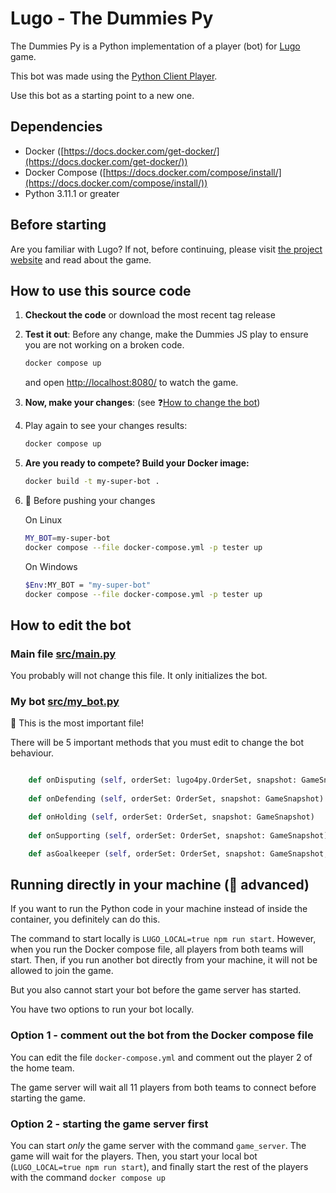 # Lugo - The Dummies Py

The Dummies Py is a Python implementation of a player (bot) for [Lugo](https://lugobots.dev) game.

This bot was made using the [Python Client Player](https://github.com/lugobots/lugo4py).

Use this bot as a starting point to a new one. 

## Dependencies

* Docker ([https://docs.docker.com/get-docker/](https://docs.docker.com/get-docker/))
* Docker Compose ([https://docs.docker.com/compose/install/](https://docs.docker.com/compose/install/))
* Python 3.11.1 or greater

## Before starting

Are you familiar with Lugo? 
If not, before continuing, please visit [the project website](https://lugobots.dev) and read about the game.

## How to use this source code

1. **Checkout the code** or download the most recent tag release
2. **Test it out**: Before any change, make the Dummies JS play to ensure you are not working on a broken code.

   ```sh 
   docker compose up
   ```
   and open [http://localhost:8080/](http://localhost:8080/) to watch the game.
3. **Now, make your changes**: (see :question:[How to change the bot](#how-to-edit-the-bot))
4. Play again to see your changes results: 

   ```sh 
   docker compose up
   ```
5. **Are you ready to compete? Build your Docker image:** 
    
    ```sh 
   docker build -t my-super-bot .
   ```
6. :checkered_flag: Before pushing your changes

    On Linux
   ```sh 
   MY_BOT=my-super-bot 
   docker compose --file docker-compose.yml -p tester up
   ```

    On Windows
   ```sh 
   $Env:MY_BOT = "my-super-bot"
   docker compose --file docker-compose.yml -p tester up
   ```

## How to edit the bot   

### Main file [src/main.py](src/main.py)

You probably will not change this file. It only initializes the bot.

### My bot [src/my_bot.py](./src/my_bot.py)

:eyes: This is the most important file!

There will be 5 important methods that you must edit to change the bot behaviour.

```python

    def onDisputing (self, orderSet: lugo4py.OrderSet, snapshot: GameSnapshot)
    
    def onDefending (self, orderSet: OrderSet, snapshot: GameSnapshot)

    def onHolding (self, orderSet: OrderSet, snapshot: GameSnapshot) 
    
    def onSupporting (self, orderSet: OrderSet, snapshot: GameSnapshot)

    def asGoalkeeper (self, orderSet: OrderSet, snapshot: GameSnapshot, state: PLAYER_STATE)
```

## Running directly in your machine (:ninja: advanced) 

If you want to run the Python code in your machine instead of inside the container, you definitely can do this.

The command to start locally is `LUGO_LOCAL=true npm run start`. However, when you run the Docker compose 
file, all players from both teams will start. Then, if you run another bot directly from your machine, it will not
be allowed to join the game.

But you also cannot start your bot before the game server has started.

You have two options to run your bot locally.

### Option 1 - comment out the bot from the Docker compose file

You can edit the file `docker-compose.yml` and comment out the player 2 of the home team.

The game server will wait all 11 players from both teams to connect before starting the game.

### Option 2 - starting the game server first

You can start _only_ the game server with the command `game_server`. The game will wait for the players. Then, you
start your local bot (`LUGO_LOCAL=true npm run start`), and finally start the rest of the players with the
command `docker compose up`